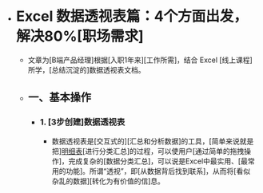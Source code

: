 - # Excel 数据透视表篇：4个方面出发，解决80%[职场需求]
    - 文章为[B端产品经理]根据[入职1年来][工作所需]，结合 Excel [线上课程]所学，[总结沉淀的]数据透视表文档。
    - ## 一、基本操作
        - ### 1. [3步创建]数据透视表
            - 数据透视表是[交互式的][汇总和分析数据]的工具，[简单来说就是把][明细表](((NmbaYgHi9)))[进行分类汇总]的过程，可以使用户[通过简单的拖拽操作]，完成复杂的[数据分类汇总]，可以说是Excel中最实用、[最常用的功能]。所谓“透视”，即[从数据背后找到联系]，从而将[看似杂乱的数据][转化为有价值的信]息。
